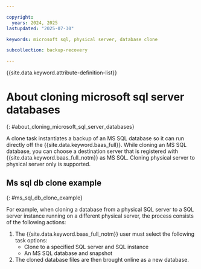 ```yaml
---

copyright:
  years: 2024, 2025
lastupdated: "2025-07-30"

keywords: microsoft sql, physical server, database clone

subcollection: backup-recovery

---
```


{{site.data.keyword.attribute-definition-list}}

# About cloning microsoft sql server databases
{: #about_cloning_microsoft_sql_server_databases}

A clone task instantiates a backup of an MS SQL database so it can run directly off the {{site.data.keyword.baas_full}}. While cloning an MS SQL database, you can choose a destination server that is registered with {{site.data.keyword.baas_full_notm}} as MS SQL. Cloning physical server to physical server only is supported.

## Ms sql db clone example
{: #ms_sql_db_clone_example}

For example, when cloning a database from a physical SQL server to a SQL server instance running on a different physical server, the process consists of the following actions:

1. The {{site.data.keyword.baas_full_notm}} user must select the following task options:
    *   Clone to a specified SQL server and SQL instance
    *   An MS SQL database and snapshot
2. The cloned database files are then brought online as a new database.
